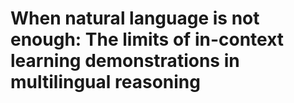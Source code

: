 # When natural language is not enough: The limits of in-context learning demonstrations in multilingual reasoning
